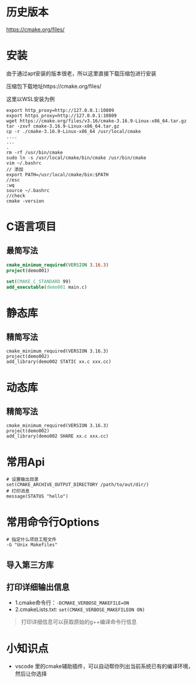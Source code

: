 # 历史版本
https://cmake.org/files/
# 安装
由于通过apt安装的版本很老，所以这里直接下载压缩包进行安装

压缩包下载地址https://cmake.org/files/

这里以WSL安装为例
```
export http_proxy=http://127.0.0.1:10809
export https_proxy=http://127.0.0.1:10809
wget https://cmake.org/files/v3.16/cmake-3.16.9-Linux-x86_64.tar.gz
tar -zxvf cmake-3.16.9-Linux-x86_64.tar.gz
cp -r ./cmake-3.16.9-Linux-x86_64 /usr/local/cmake
....
...
.
rm -rf /usr/bin/cmake
sudo ln -s /usr/local/cmake/bin/cmake /usr/bin/cmake
vim ~/.bashrc 
// 添加
export PATH=/usr/local/cmake/bin:$PATH
//esc
:wq
source ~/.bashrc
//check
cmake -version

```
# C语言项目
## 最简写法
```cmake
cmake_minimum_required(VERSION 3.16.3)
project(demo001)

set(CMAKE_C_STANDARD 99)
add_executable(demo001 main.c)
```
# 静态库
## 精简写法
```
cmake_minimum_required(VERSION 3.16.3)
project(demo002)
add_library(demo002 STATIC xx.c xxx.cc)
```
# 动态库
## 精简写法
```
cmake_minimum_required(VERSION 3.16.3)
project(demo002)
add_library(demo002 SHARE xx.c xxx.cc)
```

# 常用Api
```
# 设置输出目录
set(CMAKE_ARCHIVE_OUTPUT_DIRECTORY /path/to/out/dir/)
# 打印消息
message(STATUS "hello")
```
# 常用命令行Options
```
# 指定什么项目工程文件
-G "Unix Makefiles"
```
## 导入第三方库
## 打印详细输出信息
- 1.cmake命令行：`-DCMAKE_VERBOSE_MAKEFILE=ON`
- 2.cmakeLists.txt: `set(CMAKE_VERBOSE_MAKEFILEON ON)`
> 打印详细信息可以获取原始的g++编译命令行信息
# 小知识点
- vscode 里的cmake辅助插件，可以自动帮你列出当前系统已有的编译环境，然后让你选择  
